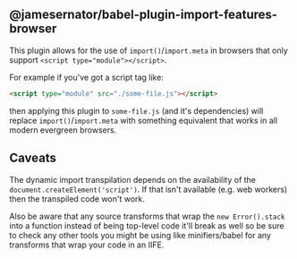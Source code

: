 ## @jamesernator/babel-plugin-import-features-browser

This plugin allows for the use of `import()`/`import.meta` in browsers that only support `<script type="module"></script>`.

For example if you've got a script tag like:

```html
<script type="module" src="./some-file.js"></script>
```

then applying this plugin to `some-file.js` (and it's dependencies) will replace `import()`/`import.meta` with something equivalent that works in all modern evergreen browsers.

## Caveats

The dynamic import transpilation depends on the availability of the `document.createElement('script')`. If that isn't available (e.g. web workers) then the transpiled code won't work.

Also be aware that any source transforms that wrap the `new Error().stack` into a function instead of being top-level code it'll break as well so be sure to check any other tools you might be using like minifiers/babel for any transforms that wrap your code in an IIFE.
